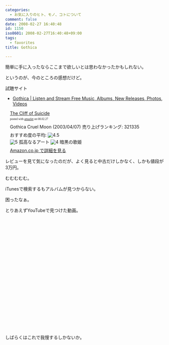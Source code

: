 ```yaml
---
categories:
  - お気に入りのヒト、モノ、コトについて
comment: false
date: 2008-02-27 16:40:48
id: 1150
iso8601: 2008-02-27T16:40:48+09:00
tags:
  - favorites
title: Gothica

---
```


簡単に手に入ったならここまで欲しいとは思わなかったかもしれない。

というのが、今のところの感想だけど。

試聴サイト
- [Gothica | Listen and Stream Free Music, Albums, New Releases, Photos, Videos](https://myspace.com/gothicaproject)

<div class="amazlet-box" style="margin-bottom:0px;">
  <div class="amazlet-image" style="float:left;"><a href="http://www.amazon.co.jp/exec/obidos/ASIN/B00008S0W7/nqounet-22/ref=nosim/" name="amazletlink" id="amazletlink"></a></div>
  <div class="amazlet-info" style="float:left;margin-left:15px;line-height:120%">
    <div class="amazlet-name" style="margin-bottom:10px;line-height:120%"><a href="http://www.amazon.co.jp/exec/obidos/ASIN/B00008S0W7/nqounet-22/ref=nosim/" name="amazletlink" id="amazletlink">The Cliff of Suicide</a>
      <div class="amazlet-powered-date" style="font-size:7pt;margin-top:5px;font-family:verdana;line-height:120%">posted with <a href="http://app.amazlet.com/amazlet/" title="The Cliff of Suicide">amazlet</a> on 08.02.27</div>
    </div>
    <div class="amazlet-detail">Gothica
      Cruel Moon (2003/04/07)
      売り上げランキング: 321335
    </div>
    <div class="amazlet-review" style="margin-top:10px; margin-bottom:10px">
      <div class="amazlet-review-average" style="margin-bottom:5px">おすすめ度の平均: <img src="http://images-jp.amazon.com/images/G/09/x-locale/common/customer-reviews/stars-4-5.gif" alt="4.5" /></div><img src="http://images-jp.amazon.com/images/G/09/x-locale/common/customer-reviews/stars-5-0.gif" alt="5" /> 孤高なるアート
      <img src="http://images-jp.amazon.com/images/G/09/x-locale/common/customer-reviews/stars-4-0.gif" alt="4" /> 暗黒の歌姫
    </div>
    <div class="amazlet-link" style="margin-top: 5px"><a href="http://www.amazon.co.jp/exec/obidos/ASIN/B00008S0W7/nqounet-22/ref=nosim/" name="amazletlink" id="amazletlink">Amazon.co.jp で詳細を見る</a></div>
  </div>
  <div class="amazlet-footer" style="clear: left"></div>
</div>

レビューを見て気になったのだが、よく見ると中古だけしかなく、しかも値段が3万円。

むむむむむ。

iTunesで検索するもアルバムが見つからない。

困ったなぁ。

とりあえずYouTubeで見つけた動画。

<object width="425" height="355">
  <param name="movie" value="http://www.youtube.com/v/GeVoCQwIa8c&amp;rel=0&amp;color1=0x3a3a3a&amp;color2=0x999999&amp;border=0" />
  <param name="wmode" value="transparent" /><embed src="http://www.youtube.com/v/GeVoCQwIa8c&amp;rel=0&amp;color1=0x3a3a3a&amp;color2=0x999999&amp;border=0" type="application/x-shockwave-flash" wmode="transparent" width="425" height="355"></embed></object>

しばらくはこれで我慢するしかないか。
